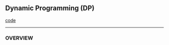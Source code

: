 ## Dynamic Programming (DP)
[code](https://github.com/wan-h/BrainpowerCode/blob/master/AlgorithmCode/README.md)  

---
### OVERVIEW  
